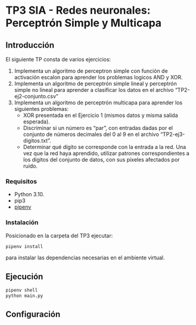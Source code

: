 
# TP3 SIA - Redes neuronales: Perceptrón Simple y Multicapa

## Introducción

El siguiente TP consta de varios ejercicios: 

1. Implementa un algoritmo de perceptron simple con función de activación escalon para aprender los problemas logicos AND y XOR.
2. Implementa un algoritmo de perceptrón simple lineal y perceptrón simple no lineal para aprender a clasificar los datos en el archivo “TP2-ej2-conjunto.csv”
3. Implementa un algoritmo de perceptrón multicapa para aprender los siguientes
problemas:
    - XOR presentada en el Ejercicio 1 (mismos datos y misma salida esperada).
    - Discriminar si un número es “par”, con entradas dadas por el conjunto de números decimales del 0 al 9 en el archivo “TP2-ej3-digitos.txt”.
    - Determinar qué dígito se corresponde con la entrada a la red. Una vez que la red haya aprendido, utilizar patrones correspondientes a los dígitos del conjunto de datos, con sus píxeles afectados por ruido.


### Requisitos

- Python 3.10.
- pip3
- [pipenv](https://pypi.org/project/pipenv/)

### Instalación

Posicionado en la carpeta del TP3 ejecutar:

```sh
pipenv install
```

para instalar las dependencias necesarias en el ambiente virtual.

## Ejecución

```sh
pipenv shell
python main.py
```

## Configuración

